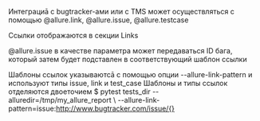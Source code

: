 Интеграциā с bugtracker-ами или с TMS может осуществляться с помощью @allure.link, @allure.issue, @allure.testcase

Ссылки отображаются в секции Links

@allure.issue в качестве параметра может передаваться ID бага, который затем будет подставлен в соответствующий шаблон ссылки 

Шаблоны ссылок указываютсā с помощью опции --allure-link-pattern и используют типы issue, link и test_case 
Шаблоны и типы ссылок отделяются двоеточием 
$ pytest tests_dir --alluredir=/tmp/my_allure_report \ --allure-link-pattern=issue:http://www.bugtracker.com/issue/{}